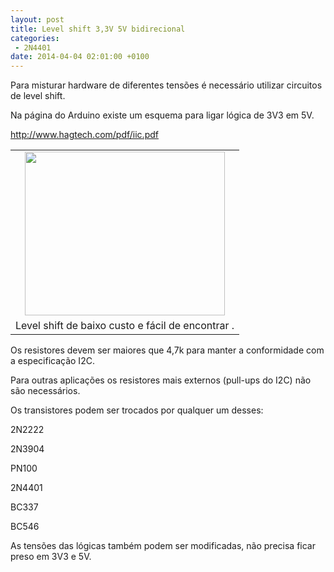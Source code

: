 ```yaml
---
layout: post
title: Level shift 3,3V 5V bidirecional
categories:
 - 2N4401
date: 2014-04-04 02:01:00 +0100
---
```


Para misturar hardware de diferentes tensões é necessário utilizar circuitos de level shift.  

  

<a name="more"></a>  
  

Na página do Arduino existe um esquema para ligar lógica de 3V3 em 5V.  

http://www.hagtech.com/pdf/iic.pdf  

  

<table align="center" cellpadding="0" cellspacing="0" class="tr-caption-container" style="margin-left: auto; margin-right: auto; text-align: center;"><tbody>
<tr><td style="text-align: center;"><a href="http://2.bp.blogspot.com/-nqGCXxy6Xfg/Uz4CR-zGo5I/AAAAAAAAp20/VNCyvttLCZs/s1600/i2c-level-shifter-transistors.png" imageanchor="1" style="margin-left: auto; margin-right: auto;"><img border="0" height="262" src="http://2.bp.blogspot.com/-nqGCXxy6Xfg/Uz4CR-zGo5I/AAAAAAAAp20/VNCyvttLCZs/s1600/i2c-level-shifter-transistors.png" width="320"/></a></td></tr>
<tr><td class="tr-caption" style="text-align: center;">Level shift de baixo custo e fácil de encontrar .</td></tr>
</tbody></table>

Os resistores devem ser maiores que 4,7k para manter a conformidade com a especificação I2C.  

Para outras aplicações os resistores mais externos (pull-ups do I2C) não são necessários.  

Os transistores podem ser trocados por qualquer um desses:  

2N2222  

2N3904  

PN100  

2N4401  

BC337  

BC546  

As tensões das lógicas também podem ser modificadas, não precisa ficar preso em 3V3 e 5V.
